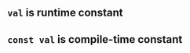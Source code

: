 `val` is runtime constant  
--------------------------
`const val` is compile-time constant 
--------------------------
